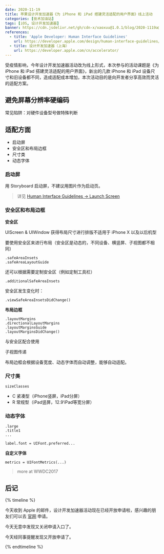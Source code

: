 ```yaml
---
date: 2020-11-19
title: 苹果设计开发加速器《为 iPhone 和 iPad 搭建灵活适配的用户界面》线上活动
categories: [技术加油站]
tags: [iOS, 设计开发加速器]
banner: https://cdn.jsdelivr.net/gh/cdn-x/xaoxuu@1.0.1/blog/2020-1119a@1x.svg
references:
  - title: 'Apple Developer: Human Interface Guidelines'
    url: https://developer.apple.com/design/human-interface-guidelines/ios/app-architecture/launching/
  - title: 设计开发加速器（上海）
    url: https://developer.apple.com/cn/accelerator/
---
```


受疫情影响，今年设计开发加速器活动改为线上形式，本次参与的活动课题是《为 iPhone 和 iPad 搭建灵活适配的用户界面》，新出的几款 iPhone 和 iPad 设备尺寸和旧设备都不同，造成适配成本增加，本次活动目的是向开发者分享高效而灵活的适配方案。

<!-- more -->

## 避免屏幕分辨率硬编码

常见陷阱：对硬件设备型号做特殊判断

## 适配方面

- 启动屏
- 安全区和布局边框
- 尺寸类
- 动态字体


### 启动屏

用 Storyboard 启动屏，不建议用图片作为启动页。

> 详见 [Human Interface Guidelines -> Launch Screen](https://developer.apple.com/design/human-interface-guidelines/ios/app-architecture/launching/)


### 安全区和布局边框

**安全区**

UIScreen & UIWindow 获得布局尺寸进行排版不适用于 iPhone X 以及以后机型

要使用安全区来进行布局（安全区是动态的，不同设备、横竖屏、子视图都不相同）

```
.safeAreaInsets
.safeAreaLayoutGuide
```

还可以根据需要定制安全区（例如定制工具栏）

```
.additionalSafeAreaInsets
```

安全区发生变化时：

```
.viewSafeAreaInsetsDidChange()
```



**布局边框**

```
.layoutMargins
.directionalLayoutMargins
.layoutMarginsGuide
.layoutMarginsDidChange()
```

与安全区配合使用

子视图传递

布局边框会根据设备宽度、动态字体而自动调整，能够自动适配。



### 尺寸类

```
sizeClasses
```

- C 紧凑型（iPhone竖屏，iPad分屏）
- R 常规型（iPad竖屏，12.9‘iPad等宽分屏）



### 动态字体

```
.large
.title1
...

label.font = UIFont.preferred...
```

**自定义字体**

```
metrics = UIFontMetrics(...)
```

> more at WWDC2017

## 后记

{% timeline %}

<!-- node 2021年1月4日 -->

今天收到 Apple 的邮件，设计开发加速器活动现在已经开放申请啦，感兴趣的朋友们可以去 [官网](https://developer.apple.com/cn/accelerator/) 申请。

<!-- node 2021年2月1日 -->

今天无意中发现又关闭申请入口了。

<!-- node 2021年4月9日 -->

今天经同事提醒发现又开放申请了。

{% endtimeline %}
